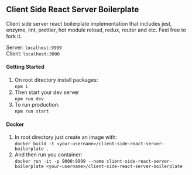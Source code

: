 ## Client Side React Server Boilerplate
Client side server react boilerplate implementation that includes jest, enzyme, lint, prettier, hot module reload, redux, router and etc. Feel free to fork it.<br>

Server: `localhost:9999`<br>
Client: `localhost:3000`

#### Getting Started
1. On root directory install packages:<br>
`npm i`
2. Then start your dev server<br>
`npm run dev`
3. To run production:<br>
`npm run start`

#### Docker
1. In root directory just create an image with:<br>
`docker build -t <your-username>/client-side-react-server-boilerplate .`
2. And then run you container:<br>
`docker run -it -p 9000:9999 --name client-side-react-server-boilerplate <your-username>/client-side-react-server-boilerplate
`
